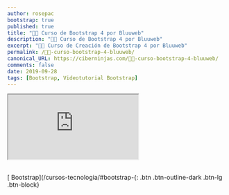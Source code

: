 ```yaml
---
author: rosepac
bootstrap: true
published: true
title: "👨‍🏫 Curso de Bootstrap 4 por Bluuweb"
description: "👩‍🎨 Curso de Bootstrap 4 por Bluuweb"
excerpt: "👩‍🎨 Curso de Creación de Bootstrap 4 por Bluuweb"
permalink: /👨‍🏫-curso-bootstrap-4-bluuweb/
canonical_URL: https://ciberninjas.com/👨‍🏫-curso-bootstrap-4-bluuweb/
comments: false
date: 2019-09-28
tags: [Bootstrap, Videotutorial Bootstrap]
---
```


<div class="embed-responsive embed-responsive-16by9">
  <iframe class="embed-responsive-item" src="https://www.youtube-nocookie.com/embed/videoseries?list=PLPl81lqbj-4IcaAluUlCTmbYz0h9XQ8U1" allowfullscreen></iframe>
</div><br/>

[<i class="fab fa-bootstrap"></i> Bootstrap](/cursos-tecnologia/#bootstrap-{: .btn .btn-outline-dark .btn-lg .btn-block}
